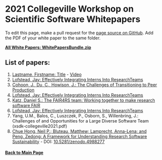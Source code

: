 # 2021 Collegeville Workshop on Scientific Software Whitepapers

To edit this page, make a pull request for the [page source on GitHub](https://github.com/Collegeville/CW21/blob/master/WorkshopResources/WhitePapers/WhitePaperList.md).  Add the PDF of your white paper to the same folder.

[**All White Papers: WhitePapersBundle.zip**](../WhitePapersBundle.zip)

## List of papers:

1. [Lastname, Firstname: Title](file.pdf) - [Video](YouTubeLink)
1. [Lofstead, Jay: Effectively Integrating Interns Into ResearchTeams](lofstead.pdf)
1. [Cohoon, J., Du, C., Howison, J.: The Challenges of Transitioning to Peer Production](cohoon_TransitionsWP.pdf)
1. [Lofstead, Jay: Effectively Integrating Interns Into ResearchTeams](lofstead.pdf)
1. [Katz, Daniel S.: The FAIR4RS team: Working together to make research software FAIR](Katz.pdf)
1. [Lofstead, Jay: Effectively Integrating Interns Into ResearchTeams](lofstead.pdf)
1. Yang, U.M., Balos, C., Luszczek, P., Osborn, S., Willenbring, J.: Challenges of and Opportunities for a Large Diverse Software Team (xsdk-collegeville2021.pdf)
1. [Chue Hong, Neil P.; Bluteau, Matthew; Lamprecht, Anna-Lena; and Peng, Zedong: A Framework for Understanding Research Software Sustainability](A_Framework_For_Understanding_Research_Software_Sustainability.pdf) - DOI: [10.5281/zenodo.4988277](https://doi.org/10.5281/zenodo.4988277)

#### [Back to Main Page](../../index.md)
